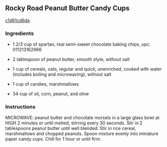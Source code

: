 ## Rocky Road Peanut Butter Candy Cups

[c1d61cd6da](http://www.food.com/recipe/rocky-road-peanut-butter-candy-cups-215874)

### Ingredients

 - 1 2/3 cup of spartan, real semi-sweet chocolate baking chips, upc: 011213162966

 - 2 tablespoon of peanut butter, smooth style, without salt

 - 1 cup of cereals, oats, regular and quick, unenriched, cooked with water (includes boiling and microwaving), without salt

 - 1 cup of candies, marshmallows

 - 34 cup of oil, corn, peanut, and olive

### Instructions

MICROWAVE: peanut butter and chocolate morsels in a large glass bowl at HIGH 2 minutes or until melted, stirring every 30 seconds. Stir in 2 tablespoons peanut butter until well blended. Stir in rice cereal, marshmallows and chopped peanuts. Spoon mixture evenly into miniature paper candy cups. Chill for 1 hour or until firm.